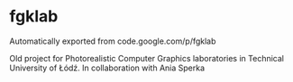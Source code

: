 # fgklab
Automatically exported from code.google.com/p/fgklab

Old project for Photorealistic Computer Graphics laboratories in Technical University of Łódź.
In collaboration with Ania Sperka
